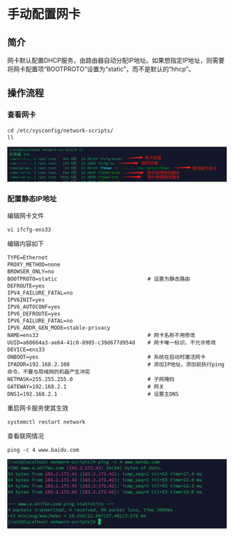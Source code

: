 # 手动配置网卡

## 简介

网卡默认配置DHCP服务，由路由器自动分配IP地址。如果想指定IP地址，则需要将网卡配置项“BOOTPROTO”设置为“static”，而不是默认的“hhcp”。

## 操作流程

### 查看网卡

```
cd /etc/sysconfig/network-scripts/
ll
```

![1](../../../imgs/network-1.jpg)

### 配置静态IP地址

编辑网卡文件

```
vi ifcfg-ens33
```

编辑内容如下

```
TYPE=Ethernet
PROXY_METHOD=none
BROWSER_ONLY=no
BOOTPROTO=static                             # 设置为静态路由
DEFROUTE=yes
IPV4_FAILURE_FATAL=no
IPV6INIT=yes
IPV6_AUTOCONF=yes
IPV6_DEFROUTE=yes
IPV6_FAILURE_FATAL=no
IPV6_ADDR_GEN_MODE=stable-privacy
NAME=ens33                                   # 网卡名称不用修改
UUID=a60664a3-ae64-41c0-8905-c39d677d954d    # 网卡唯一标识，不允许修改
DEVICE=ens33
ONBOOT=yes                                   # 系统在启动时激活网卡
IPADDR=192.168.2.108                         # 添加IP地址，添加前执行ping命令，不要与局域网的机器产生冲突
NETMASK=255.255.255.0                        # 子网掩码
GATEWAY=192.168.2.1                          # 网关
DNS1=192.168.2.1                             # 设置主DNS
```

重启网卡服务使其生效

```
systemctl restart network
```

查看联网情况

```
ping -c 4 www.baidu.com
```

![1](../../../imgs/network-2.jpg)